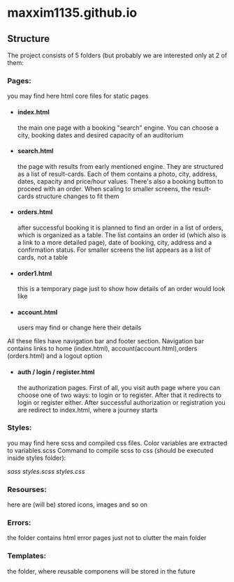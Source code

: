 # maxxim1135.github.io

## Structure

The project consists of 5 folders (but probably we are interested only at 2 of them:

### Pages:
you may find here html core files for static pages


- #### index.html 
    the main one page with a booking "search" engine. You can choose a city, booking dates and desired capacity of an auditorium 

- #### search.html
    the page with results from early mentioned engine. They are structured as a list of result-cards. Each of them contains a photo, city, address, dates, capacity and price/hour values. There's also a booking button to proceed with an order. When scaling to smaller screens, the result-cards structure changes to fit them

- #### orders.html
    after successful booking it is planned to find an order in a list of orders, which is organized as a table. The list contains an order id (which also is a link to a more detailed page), date of booking, city, address and a confirmation status. For smaller screens the list appears as a list of cards, not a table

- #### order1.html
    this is a temporary page just to show how details of an order would look like

- #### account.html 
    users may find or change here their details  

All these files have navigation bar and footer section. Navigation bar contains links to home (index.html), account(account.html),orders (orders.html) and a logout option

- #### auth / login / register.html
    the authorization pages. First of all, you visit auth page where you can choose one of two ways: to login or to register. After that it redirects to login or register either. After successful authorization or registration you are redirect to index.html, where a journey starts 


### Styles:
you may find here scss and compiled css files. Color variables are extracted to variables.scss
Command to compile scss to css (should be executed inside styles folder): 

*sass styles.scss styles.css*

### Resourses:
here are (will be) stored icons, images and so on

### Errors:
the folder contains html error pages just not to clutter the main folder

### Templates:
the folder, where reusable componens will be stored in the future



